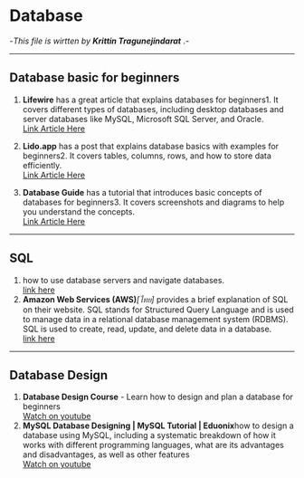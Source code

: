 <b>Database</b>
===========

-<i>This file is wirtten by <b>Krittin Tragunejindarat</b> .</i>-<br>

--------------
Database basic for beginners
----------
1. <b>Lifewire</b> has a great article that explains databases for beginners1. It covers different types of databases, including desktop databases and server databases like MySQL, Microsoft SQL Server, and Oracle.<br>
<u>[Link Article Here](https://www.lifewire.com/databases-for-beginners-1019643)</u>

2. <b>Lido.app</b> has a post that explains database basics with examples for beginners2. It covers tables, columns, rows, and how to store data efficiently.<br>
<u>[Link Article Here](https://www.lido.app/post/database-101)</u><br>


3. <b>Database Guide</b> has a tutorial that introduces basic concepts of databases for beginners3. It covers screenshots and diagrams to help you understand the concepts.<br>
<u>[Link Article Here](https://database.guide/database-tutorial/)</u><br>

-------------
SQL
------------------
1. how to use database servers and navigate databases.<br>
    <u>[link here](https://bootcamp.berkeley.edu/resources/coding/learn-sql/)</u>
    <br>
2.  <b>Amazon Web Services (AWS)</b><i>[ไทย]</i> provides a brief explanation of SQL on their website. SQL stands for Structured Query Language and is used to manage data in a relational database management system (RDBMS). SQL is used to create, read, update, and delete data in a database.<br>
    <u>[link here](https://aws.amazon.com/th/what-is/sql/)</u><br>
---------
Database Design
--------------------
1. <b>Database Design Course</b> - Learn how to design and plan a database for beginners<br>
    <u>[Watch on youtube](https://youtu.be/ztHopE5Wnpc)</u>
2.  <b>MySQL Database Designing | MySQL Tutorial | Eduonix</b>how to design a database using MySQL, including a systematic breakdown of how it works with different programming languages, what are its advantages and disadvantages, as well as other features
<br><u>[Watch on youtube](https://youtu.be/BQ5xYJMyplw)</u>